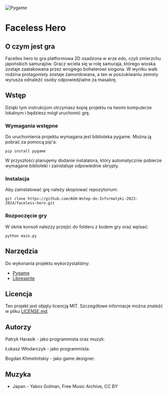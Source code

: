 ![Pygame](https://www.pygame.org/docs/_images/pygame_logo.png)

# Faceless Hero

## O czym jest gra

Facelles hero to gra platformowa 2D osadzona w erze edo, czyli zmierzchu japońskich samurajów. Gracz wciela się w rolę samuraja, którego wioska zostaje zaatakowana przez wrogiego bohaterowi sioguna. W wyniku walk rodzina protagonisty zostaje zamordowana, a ten w poszukiwaniu zemsty wyrusza odnaleźć osoby odpowiedzialne za masakrę.

## Wstęp

Dzięki tym instrukcjom otrzymasz kopię projektu na twoim komputerze lokalnym i będziesz mógł uruchomić grę.

### Wymagania wstępne

Do uruchomienia projektu wymagana jest biblioteka pygame. Można ją pobrać za pomocą pip'a:

```
pip install pygame
```

W przyszłości planujemy dodanie instalatora, który automatycznie pobierze wymagane biblioteki i zainstaluje odpowiednie skrypty.

### Instalacja

Aby zainstalować grę należy skopiować repozytorium:

```
git clone https://github.com/AGH-Wstep-do-Informatyki-2023-2024/faceless-hero.git
```

### Rozpoczęcie gry

W oknie konsoli nalezży przejść do folderu z kodem gry oraz wpisać:

```
python main.py
```

## Narzędzia

Do wykonania projektu wykorzystaliśmy:

* [Pygame](https://www.pygame.org/)
* [Libresprite](https://libresprite.github.io/#!/)

## Licencja

Ten projekt jest objęty licencją MIT. Szczegółowe informacje można znaleźć w pliku [LICENSE.md](LICENSE.md).

## Autorzy

Patryk Harasik - jako programmista oraz muzyk.

Łukasz  Włodarczyk - jako programmista.

Bogdan Khmelnitskiy - jako game designer.

## Muzyka
- Japan - Yakov Golman, Free Music Archive, CC BY
